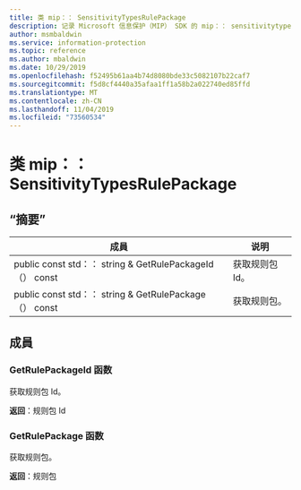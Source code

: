 ```yaml
---
title: 类 mip：： SensitivityTypesRulePackage
description: 记录 Microsoft 信息保护（MIP） SDK 的 mip：： sensitivitytypesrulepackage 类。
author: msmbaldwin
ms.service: information-protection
ms.topic: reference
ms.author: mbaldwin
ms.date: 10/29/2019
ms.openlocfilehash: f52495b61aa4b74d8080bde33c5082107b22caf7
ms.sourcegitcommit: f5d8cf4440a35afaa1ff1a58b2a022740ed85ffd
ms.translationtype: MT
ms.contentlocale: zh-CN
ms.lasthandoff: 11/04/2019
ms.locfileid: "73560534"
---
```

# <a name="class-mipsensitivitytypesrulepackage"></a>类 mip：： SensitivityTypesRulePackage 
  
## <a name="summary"></a>“摘要”
 成員                        | 说明                                
--------------------------------|---------------------------------------------
public const std：： string & GetRulePackageId （） const  |  获取规则包 Id。
public const std：： string & GetRulePackage （） const  |  获取规则包。
  
## <a name="members"></a>成員
  
### <a name="getrulepackageid-function"></a>GetRulePackageId 函数
获取规则包 Id。

  
**返回**：规则包 Id
  
### <a name="getrulepackage-function"></a>GetRulePackage 函数
获取规则包。

  
**返回**：规则包